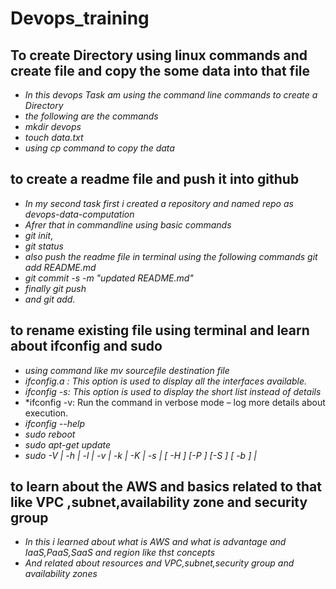# Devops_training

##  To create Directory using linux commands and create file and copy the some data into that file

- *In this devops  Task am using  the command line commands to  create a  Directory*
- *the following are the commands*
- *mkdir devops*
- *touch data.txt*
- *using cp command to copy the data*

##  to create a readme file and push it into github
- *In my second task first i created a  repository and named repo as devops-data-computation*
- *Afrer that in commandline using basic commands*
- *git init*, 
- *git status*
- *also push the readme file in terminal using the  following commands  git add README.md*
- *git commit -s -m "updated README.md"*
- *finally git push* 
- *and git add.*

##  to rename existing file using  terminal  and learn about ifconfig  and  sudo 
-  *using command like  mv sourcefile destination file* 
-  *ifconfig.a :  This option is used to display all the interfaces available.*
-  *ifconfig -s: This option is used to display the short list instead of details*
-  *ifconfig -v: Run the command in verbose mode – log more details about execution.
- *ifconfig --help*
- *sudo reboot*
- *sudo apt-get update*
- *sudo -V | -h | -l | -v | -k | -K | -s | [ -H ] [-P ] [-S ] [ -b ] |* 

## to learn about the AWS and basics related to that like VPC ,subnet,availability zone and security group 
- *In this i learned about what is AWS and what is advantage and IaaS,PaaS,SaaS and region like thst concepts*
- *And related about resources and VPC,subnet,security group and availability zones* 





